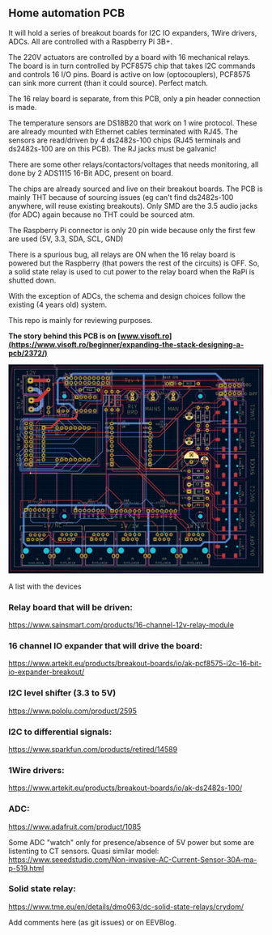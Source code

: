 ## Home automation PCB

It will hold a series of breakout boards for I2C IO expanders, 1Wire drivers, ADCs. All are controlled with a Raspberry Pi 3B+.

The 220V actuators are controlled by a board with 16 mechanical relays. The board is in turn controlled by PCF8575 chip that takes I2C commands and controls 16 I/O pins. Board is active on low (optocouplers), PCF8575 can sink more current (than it could source). Perfect match.

The 16 relay board is separate, from this PCB, only a pin header connection is made.

The temperature sensors are DS18B20 that work on 1 wire protocol. These are already mounted with Ethernet cables terminated with RJ45. The sensors are read/driven by 4 ds2482s-100 chips (RJ45 terminals and ds2482s-100 are on this PCB).
The RJ jacks must be galvanic!

There are some other relays/contactors/voltages that needs monitoring, all done by 2 ADS1115 16-Bit ADC, present on board.

The chips are already sourced and live on their breakout boards. The PCB is mainly THT because of sourcing issues (eg can't find ds2482s-100 anywhere, will reuse existing breakouts). Only SMD are the 3.5 audio jacks (for ADC) again because no THT could be sourced atm.

The Raspberry Pi connector is only 20 pin wide because only the first few are used (5V, 3.3, SDA, SCL, GND)

There is a spurious bug, all relays are ON when the 16 relay board is powered but the Raspberry (that powers the rest of the circuits) is OFF. So, a solid state relay is used to cut power to the relay board when the RaPi is shutted down.

With the exception of ADCs, the schema and design choices follow the existing (4 years old) system.

This repo is mainly for reviewing purposes.

**The story behind this PCB is on [www.visoft.ro](https://www.visoft.ro/beginner/expanding-the-stack-designing-a-pcb/2372/)**

![PCB image with copper layers](https://github.com/cristi-zz/ha-pcb/blob/master/pdfs/PCB_screenshot.png?raw=true)

A list with the devices

### Relay board that will be driven:
https://www.sainsmart.com/products/16-channel-12v-relay-module

### 16 channel IO expander that will drive the board:
https://www.artekit.eu/products/breakout-boards/io/ak-pcf8575-i2c-16-bit-io-expander-breakout/

### I2C level shifter (3.3 to 5V)
https://www.pololu.com/product/2595

### I2C to differential signals:
https://www.sparkfun.com/products/retired/14589

### 1Wire drivers:
https://www.artekit.eu/products/breakout-boards/io/ak-ds2482s-100/

### ADC:
https://www.adafruit.com/product/1085

Some ADC "watch" only for presence/absence of 5V power but some are listenting to CT sensors.
Quasi similar model: https://www.seeedstudio.com/Non-invasive-AC-Current-Sensor-30A-ma-p-519.html

### Solid state relay:
https://www.tme.eu/en/details/dmo063/dc-solid-state-relays/crydom/


Add comments here (as git issues) or on EEVBlog.


